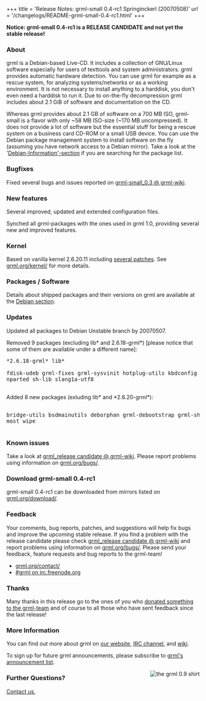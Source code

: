 +++
title = 'Release Notes: grml-small 0.4-rc1 Springinckerl (20070508)'
url = '/changelogs/README-grml-small-0.4-rc1.html'
+++

<p><strong>Notice: grml-small 0.4-rc1 is a RELEASE CANDIDATE and not
yet the stable release!</strong></p>

<h3>About</h3>

<p>grml is a Debian-based Live-CD. It includes a collection of GNU/Linux
software especially for users of texttools and system administrators. grml
provides automatic hardware detection. You can use grml for example as a
rescue system, for analyzing systems/networks or as a working environment. It
is not necessary to install anything to a harddisk, you don't even need a
harddisk to run it. Due to on-the-fly decompression grml includes about 2.1
GiB of software and documentation on the CD.</p>

<p>Whereas grml provides about 2.1 GB of software on a 700 MB
ISO, grml-small is a flavor with only ~58 MB ISO-size (~170 MB
uncompressed). It does not provide a lot of software but the
essential stuff for being a rescue system on a business card
CD-ROM or a small USB device. You can use the Debian package
management system to install software on the fly (assuming you
have network access to a Debian mirror). Take a look at the '<a
href="/files/">Debian-Information'-section</a> if you are
searching for the package list.</p>

<h3>Bugfixes</h3>

<p>Fixed several bugs and issues reported on <a
href="https://github.com/grml/grml/wiki/grml-small_0.3">grml-small_0.3
@ grml-wiki</a>.</p>

<h3>New features</h3>

<p>Several improved, updated and extended configuration files.</p>

<p>Synched all grml-packages with the ones used in grml 1.0,
providing several new and improved features.</p>

<h3>Kernel</h3>

<p>Based on vanilla kernel 2.6.20.11 including <a
href="/kernel/">several patches</a>. See <a
href="/kernel/">grml.org/kernel/</a> for more details.</p>

<!--
<h3>Important Changes</h3>

<p><strong>swap partitions:</strong> ...
-->

<h3>Packages / Software</h3>

<p>Details about shipped packages and their versions on grml are
available at the <a href="/files/#debian">Debian
section</a>.</p>

<h3>Updates</h3>

<p>Updated all packages to Debian Unstable branch by 20070507.</p>

<p>Removed 9 packages (excluding lib* and 2.6.18-grml*) [please notice
that some of them are available under a different name]:</p>

<pre class="rahmen">
*2.6.18-grml* lib*

fdisk-udeb grml-fixes grml-sysvinit hotplug-utils kbdconfig lvm-common
nparted sh-lib slang1a-utf8

</pre>

<p>Added 8 new packages (exluding lib* and *2.6.20-grml*):</p>

<pre class="rahmen">

bridge-utils bsdmainutils deborphan grml-debootstrap grml-shlib grml-small
most wipe

</pre>

<h3>Known issues</h3>

<p>Take a look at <a
href="https://github.com/grml/grml/wiki/release_candidate">grml_release
candidate @ grml-wiki</a>.  Please report problems using
information on <a href="/bugs/">grml.org/bugs/</a>.</p>
<!--
<p>Take a look at <a
href="https://github.com/grml/grml/wiki/grml-small_0.4">grml_0.4-small
@ grml-wiki</a>.  Please report problems using information on
<a href="/bugs/">grml.org/bugs/</a>.</p>
-->

<h3>Download grml-small 0.4-rc1</h3>

<p>grml-small 0.4-rc1 can be downloaded from mirrors listed on <a
href="/download/">grml.org/download/</a>.</p>

<h3>Feedback</h3>

<!--
<p>Your comments, bug reports, patches, and suggestions will
help fix bugs and improve future releases. If you find a
problem with the release please check <a
href="https://github.com/grml/grml/wiki/grml-small_0.4">grml_0.4-small
@ grml-wiki</a> and report problems using information on <a
href="/bugs/">grml.org/bugs/</a>. Please send your feedback,
feature requests and bug reports to the grml-team!</p>
-->

<p>Your comments, bug reports, patches, and suggestions will
help fix bugs and improve the upcoming stable release. If you
find a problem with the release candidate please check <a
href="https://github.com/grml/grml/wiki/release_candidate">grml_release
candidate @ grml-wiki</a> and report problems using information
on <a href="/bugs/">grml.org/bugs/</a>. Please send your
feedback, feature requests and bug reports to the
grml-team!</p>

<ul>
<li><a href="/contact/">grml.org/contact/</a>
<li><a href="/irc/">#grml on irc.freenode.org</a>
</ul>

<h3>Thanks</h3>

<p>Many thanks in this release go to the ones of you who <a
href="/donations/">donated something to the grml-team</a> and
of course to all those who have sent feedback since the last
release!</p>

<h3>More Information</h3>

<p>You can find out more about grml on <a href="/">our website</a>, <a
href="/irc/">IRC channel</a>, and <a href="http://wiki.grml.org/">wiki</a>.

<p>To sign up for future grml announcements, please subscribe to <a
href="http://lists.mur.at/mailman/listinfo/grml-announce"> grml's
announcement list</a>.</p>


<p><a
href="http://www.spreadshirt.net/shop.php?article_id=3966156&view_id=4#top"><img
align="right" style="margin-left: 20px; border: 0"
src="/img/grmlshirt_0.9.jpg" alt="the grml 0.9 shirt" /></a></p>

<h3>Further Questions?</h3>

<p><a href="/contact/">Contact us.</a></p>
